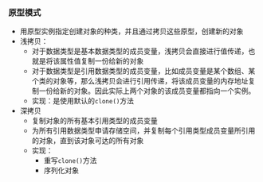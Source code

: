 ### 原型模式
- 用原型实例指定创建对象的种类，并且通过拷贝这些原型，创建新的对象
- 浅拷贝：
    - 对于数据类型是基本数据类型的成员变量，浅拷贝会直接进行值传递，也就是将该属性值复制一份给新的对象
    - 对于数据类型是引用数据类型的成员变量，比如成员变量是某个数组、某个类的对象等，那么浅拷贝会进行引用传递，将该成员变量的内存地址复制一份给新的对象。因此实际上两个对象的该成员变量都指向一个实例。
    - 实现：是使用默认的`clone()`方法
- 深拷贝
    - 复制对象的所有基本引用类型的成员变量
    - 为所有引用数据类型申请存储空间，并复制每个引用类型成员变量所引用的对象，直到该对象可达的所有对象
    - 实现：
        - 重写`clone()`方法
        - 序列化对象